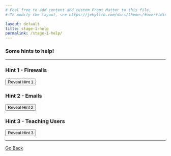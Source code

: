 ```yaml
---
# Feel free to add content and custom Front Matter to this file.
# To modify the layout, see https://jekyllrb.com/docs/themes/#overriding-theme-defaults

layout: default
title: stage-1-help
permalink: /stage-1-help/
---
```


### Some hints to help!

--- 

### Hint 1 - Firewalls 
<button onclick="revealHintOne()">Reveal Hint 1</button>

<p id="hint1"></p>


<script>
function revealHintOne() {
  document.getElementById("hint1").innerText = "Firewalls can block connections coming into the school network, but they can also block connections coming from the school network. Why might this be helpful?";
}
</script>


### Hint 2 - Emails 

<button onclick="revealHintTwo()">Reveal Hint 2</button>

<p id="hint2"></p>


<script>
function revealHintTwo() {
  document.getElementById("hint2").innerText = "Does any solution completly solve the problem with email filters? Is it possible for a computer to completly understand what is spam and what isn't, is it possible for a human?";
}
</script>


### Hint 3 - Teaching Users

<button onclick="revealHintThree()">Reveal Hint 3</button>

<p id="hint3"></p>


<script>
function revealHintThree() {
  document.getElementById("hint3").innerText = "Have a look at the email example again, how did you spot it was fake? Could you think of a way of explaining this to other people?";
}
</script>

--- 

[Go Back](../../CITC/)